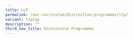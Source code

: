 ```yaml
---
title: LLP
permalink: /our-curriculum/distinctive-programmes/llp/
variant: tiptap
description: ""
third_nav_title: Distinctive Programmes
---
```

